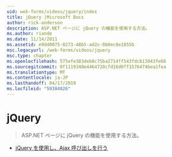 ```yaml
---
uid: web-forms/videos/jquery/index
title: jQuery |Microsoft Docs
author: rick-anderson
description: ASP.NET ページに jQuery の機能を使用する方法。
ms.author: riande
ms.date: 11/14/2011
ms.assetid: e9dd0075-0273-48b5-ad2c-0b0ec8e1055b
msc.legacyurl: /web-forms/videos/jquery
msc.type: chapter
ms.openlocfilehash: 575efe383deb8c75ba2714ff543fdcb13043fe66
ms.sourcegitcommit: 0f1119340e4464720cfd16d0ff15764746ea1fea
ms.translationtype: MT
ms.contentlocale: ja-JP
ms.lasthandoff: 04/17/2019
ms.locfileid: "59384826"
---
```

# <a name="jquery"></a>jQuery

> ASP.NET ページに jQuery の機能を使用する方法。


- [jQuery を使用し、Ajax 呼び出しを行う](how-do-i-make-ajax-calls-using-jquery.md)
